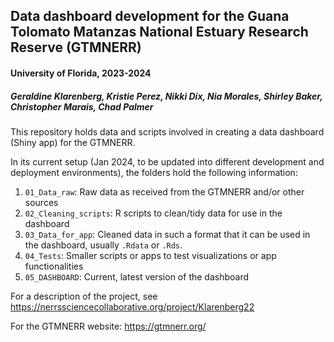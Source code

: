 ## Data dashboard development for the Guana Tolomato Matanzas National Estuary Research Reserve (GTMNERR)
#### University of Florida, 2023-2024
##### Geraldine Klarenberg, Kristie Perez, Nikki Dix, Nia Morales, Shirley Baker, Christopher Marais, Chad Palmer

This repository holds data and scripts involved in creating a data dashboard (Shiny app) for the GTMNERR.

In its current setup (Jan 2024, to be updated into different development and deployment environments), the folders hold the following information:
1. `01_Data_raw`: Raw data as received from the GTMNERR and/or other sources
2. `02_Cleaning_scripts`: R scripts to clean/tidy data for use in the dashboard
3. `03_Data_for_app`: Cleaned data in such a format that it can be used in the dashboard, usually `.Rdata` or `.Rds`.
4. `04_Tests`: Smaller scripts or apps to test visualizations or app functionalities
5. `05_DASHBOARD`: Current, latest version of the dashboard

For a description of the project, see https://nerrssciencecollaborative.org/project/Klarenberg22

For the GTMNERR website: https://gtmnerr.org/ 